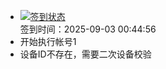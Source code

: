 - [![签到状态](https://github.com/womade/Cloud189-Actions/actions/workflows/main.yml/badge.svg?branch=main)](https://github.com/womade/Cloud189-Actions/actions/workflows/main.yml) <br> 签到时间：2025-09-03 00:44:56
- 开始执行帐号1
- 设备ID不存在，需要二次设备校验
